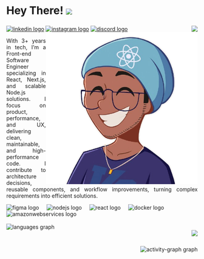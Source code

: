 <h1 align="left"><span align="center">Hey There!</span> <img  src="https://media.giphy.com/media/Ri2TUcKlaOcaDBxFpY/giphy.gif" height="40" align="center" /></h1>

###



<div>
  <img align="right" float="right" src="https://count.getloli.com/@:GabrielLuZz?theme=sketch-1&padding=7&offset=0&scale=0.2&align=top&pixelated=1&darkmode=1"  />

  <div align="left">
    <a href="https://www.linkedin.com/in/gabrielluzz/" target="_blank"><img src="https://raw.githubusercontent.com/maurodesouza/profile-readme-generator/master/src/assets/icons/social/linkedin/default.svg" width="30" height="22" alt="linkedin logo"  /></a>
    <a href="https://www.instagram.com/_devluz" target="_blank"><img src="https://raw.githubusercontent.com/maurodesouza/profile-readme-generator/master/src/assets/icons/social/instagram/default.svg" width="30" height="22" alt="instagram logo"  /></a>
    <a href="https://discord.com/users/627225773610237972" target="_blank"><img src="https://raw.githubusercontent.com/maurodesouza/profile-readme-generator/master/src/assets/icons/social/discord/default.svg" width="30" height="22" alt="discord logo"  /></a>
  </div>

</div>


<img align="right" height="400" src="./assets/toon.png"  />

<p align="justify">
 With 3+ years in tech, I’m a Front-end Software Engineer specializing in React, Next.js, and scalable Node.js solutions. I focus on product, performance, and UX, delivering clean, maintainable, and high-performance code. I contribute to architecture decisions, reusable components, and workflow improvements, turning complex requirements into efficient solutions.
</p>

<div align="left">
  <img src="https://cdn.jsdelivr.net/gh/devicons/devicon/icons/figma/figma-original.svg" height="30" alt="figma logo"  />
  <img width="12" />
  <img src="https://cdn.jsdelivr.net/gh/devicons/devicon/icons/nodejs/nodejs-original.svg" height="30" alt="nodejs logo"  />
  <img width="12" />
  <img src="https://cdn.jsdelivr.net/gh/devicons/devicon/icons/react/react-original.svg" height="30" alt="react logo"  />
  <img width="12" />
  <img src="https://cdn.simpleicons.org/docker/2496ED" height="30" alt="docker logo"  />
  <img width="12" />
  <img src="https://skillicons.dev/icons?i=aws" height="30" alt="amazonwebservices logo"  />
</div>
<br />

<div align="left">
  <img src="https://github-readme-stats.vercel.app/api/top-langs?username=GabrielLuZz&locale=en&hide_title=false&layout=compact&card_width=320&langs_count=7&theme=prussian&hide_border=false&order=2" height="150" alt="languages graph"  />
</div>


  
<div align="right">
  <img src="https://capsule-render.vercel.app/api?type=waving&height=100&section=header&reversal=false&text=Software%20Engineer&fontSize=70&fontColor=628FDA&fontAlign=50&fontAlignY=50&stroke=-&animation=twinkling&descSize=20&descAlign=50&descAlignY=50&textBg=false&color=628FDA63"  />

</div>





###

###

<div align="right">
  <img src="https://github-readme-activity-graph.vercel.app/graph?username=GabrielLuZz&radius=16&theme=github-dark&area=true&order=5&hide_border=true&hide_title=true" height="300" alt="activity-graph graph"  />
</div>

